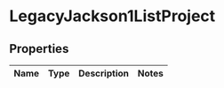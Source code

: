 # LegacyJackson1ListProject

## Properties
Name | Type | Description | Notes
------------ | ------------- | ------------- | -------------
